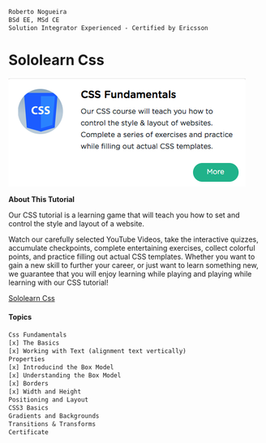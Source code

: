 ```
Roberto Nogueira  
BSd EE, MSd CE
Solution Integrator Experienced - Certified by Ericsson
```
# Sololearn Css

![ebook cover](images/sololearn-css.png)

**About This Tutorial**

Our CSS tutorial is a learning game that will teach you how to set and control the style and layout of a website.

Watch our carefully selected YouTube Videos, take the interactive quizzes, accumulate checkpoints, complete entertaining exercises, collect colorful points, and practice filling out actual CSS templates. Whether you want to gain a new skill to further your career, or just want to learn something new, we guarantee that you will enjoy learning while playing and playing while learning with our CSS tutorial!

[Sololearn Css](https://www.sololearn.com/Play/CSS)

#### Topics
```
Css Fundamentals
[x] The Basics
[x] Working with Text (alignment text vertically)
Properties
[x] Introducind the Box Model
[x] Understanding the Box Model
[x] Borders
[x] Width and Height
Positioning and Layout
CSS3 Basics
Gradients and Backgrounds
Transitions & Transforms
Certificate
```

